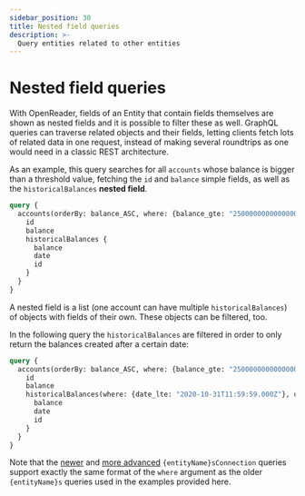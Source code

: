 ```yaml
---
sidebar_position: 30
title: Nested field queries
description: >-
  Query entities related to other entities
---
```


# Nested field queries

With OpenReader, fields of an Entity that contain fields themselves are shown as nested fields and it is possible to filter these as well. GraphQL queries can traverse related objects and their fields, letting clients fetch lots of related data in one request, instead of making several roundtrips as one would need in a classic REST architecture.

As an example, this query searches for all `accounts` whose balance is bigger than a threshold value, fetching the `id` and `balance` simple fields, as well as the `historicalBalances` **nested field**.

```graphql
query {
  accounts(orderBy: balance_ASC, where: {balance_gte: "250000000000000000"}) {
    id
    balance
    historicalBalances {
      balance
      date
      id
    }
  }
}

```

A nested field is a list (one account can have multiple `historicalBalances`) of objects with fields of their own. These objects can be filtered, too.

In the following query the `historicalBalances` are filtered in order to only return the balances created after a certain date:

```graphql
query {
  accounts(orderBy: balance_ASC, where: {balance_gte: "250000000000000000"}) {
    id
    balance
    historicalBalances(where: {date_lte: "2020-10-31T11:59:59.000Z"}, orderBy: balance_DESC) {
      balance
      date
      id
    }
  }
}

```
Note that the [newer](/sdk/resources/graphql-server/overview/#supported-queries) and [more advanced](/sdk/reference/openreader/paginate-query-results) `{entityName}sConnection` queries support exactly the same format of the `where` argument as the older `{entityName}s` queries used in the examples provided here.

